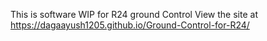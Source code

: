 This is software WIP for R24 ground Control
View the site at https://dagaayush1205.github.io/Ground-Control-for-R24/
